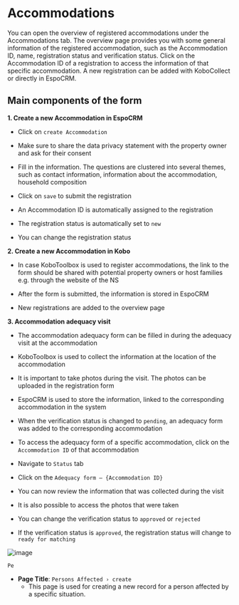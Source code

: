 # Accommodations

You can open the overview of registered accommodations under the Accommodations tab. The overview page provides you with some general information of the registered accommodation, such as the Accommodation ID, name, registration status and verification status. Click on the Accommodation ID of a registration to access the information of that specific accommodation. A new registration can be added with KoboCollect or directly in EspoCRM.

## Main components of the form

**1. Create a new Accommodation in EspoCRM**

-	Click on `create Accommodation` 
  
-	Make sure to share the data privacy statement with the property owner and ask for their consent
  
-	Fill in the information. The questions are clustered into several themes, such as contact information, information about the accommodation, household composition
  
-	Click on `save` to submit the registration
  
-	An Accommodation ID is automatically assigned to the registration
  
-	The registration status is automatically set to `new`
  
-	You can change the registration status

   
**2. Create a new Accommodation in Kobo**

-	In case KoboToolbox is used to register accommodations, the link to the form should be shared with potential property owners or host families e.g. through the website of the NS
  
-	After the form is submitted, the information is stored in EspoCRM
  
-	New registrations are added to the overview page


**3. Accommodation adequacy visit**

-	The accommodation adequacy form can be filled in during the adequacy visit at the accommodation
  
-	KoboToolbox is used to collect the information at the location of the accommodation
  
-	It is important to take photos during the visit. The photos can be uploaded in the registration form
  
-	EspoCRM is used to store the information, linked to the corresponding accommodation in the system
  
-	When the verification status is changed to `pending`, an adequacy form was added to the corresponding accommodation
  
-	To access the adequacy form of a specific accommodation, click on the `Accommodation ID` of that accommodation
  
-	Navigate to `Status` tab
  
-	Click on the `Adequacy form – {Accommodation ID}` 
  
-	You can now review the information that was collected during the visit
  
-	It is also possible to access the photos that were taken
  
-	You can change the verification status to `approved` or `rejected`
  
-	If the verification status is `approved`, the registration status will change to `ready for matching`

![image](https://github.com/user-attachments/assets/b2a47ba9-301d-4aae-a632-a26b99ea01ed)




`Pe`

- **Page Title**: `Persons Affected › create`
  - This page is used for creating a new record for a person affected by a specific situation.
